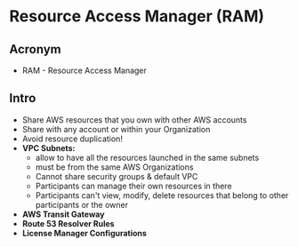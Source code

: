 # Resource Access Manager (RAM)

## Acronym
* RAM - Resource Access Manager

## Intro
* Share AWS resources that you own with other AWS accounts
* Share with any account or within your Organization
* Avoid resource duplication!
* **VPC Subnets:**
  * allow to have all the resources launched in the same subnets
  * must be from the same AWS Organizations
  * Cannot share security groups & default VPC
  * Participants can manage their own resources in there
  * Participants can't view, modify, delete resources that belong to other participants or the owner
* **AWS Transit Gateway**
* **Route 53 Resolver Rules**
* **License Manager Configurations**
